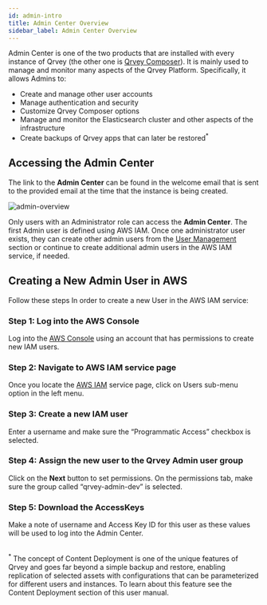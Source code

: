 ```yaml
---
id: admin-intro
title: Admin Center Overview
sidebar_label: Admin Center Overview
---
```


<div style={{textAlign: "justify"}}>


Admin Center is one of the two products that are installed with every instance of Qrvey (the other one is [Qrvey Composer](../../ui-docs/composer-overview.md)). It is mainly used to manage and monitor many aspects of the Qrvey Platform. Specifically, it allows Admins to:
<ul style={{listStyleType: 'square'}}>
<li>Create and manage other user accounts</li>
<li>Manage authentication and security</li>
<li>Customize Qrvey Composer options</li>
<li>Manage and monitor the Elasticsearch cluster and other aspects of the infrastructure</li>
<li>Create backups of Qrvey apps that can later be restored<sup>*</sup></li>
</ul>

## Accessing the Admin Center

The link to the <b>Admin Center</b> can be found in the welcome email that is sent to the provided email at the time that the instance is being created. 

![admin-overview](https://s3.amazonaws.com/cdn.qrvey.com/documentation_assets/admin/Administering+Qrvey+Composer/ac-overview1.png)

Only users with an Administrator role can access the <b>Admin Center</b>. The first Admin user is defined using AWS IAM. Once one administrator user exists, they can create other admin users from the [User Management](../admin/roles-and-permissions.md) section or continue to create additional admin users in the AWS IAM service, if needed.

## Creating a New Admin User in AWS

Follow these steps In order to create a new User in the AWS IAM service:

### Step 1: Log into the AWS Console
Log into the <a href="https://aws.amazon.com/" target="_blank"> AWS Console</a> using an account that has permissions to create new IAM users.

### Step 2: Navigate to AWS IAM service page
Once you locate the <a href="https://console.aws.amazon.com/iam/home?#/home" target="_blank">AWS IAM</a> service page, click on Users sub-menu option in the left menu.

### Step 3: Create a new IAM user
Enter a username and make sure the “Programmatic Access” checkbox is selected.

### Step 4: Assign the new user to the Qrvey Admin user group
Click on the **Next** button to set permissions. On the permissions tab, make sure the group called “qrvey-admin-dev” is selected.

### Step 5: Download the AccessKeys
Make a note of username and Access Key ID for this user as these values will be used to log into the Admin Center.

<br/>
<sup>*</sup> The concept of Content Deployment is one of the unique features of Qrvey and goes far beyond a simple backup and restore, enabling replication of selected assets with configurations that can be parameterized for different users and instances. To learn about this feature see the Content Deployment section of this user manual. 
</div>